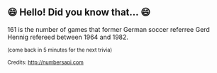## :smile: Hello! Did you know that... :smile:
161 is the number of games that former German soccer referree Gerd Hennig refereed between 1964 and 1982.

<sup>(come back in 5 minutes for the next trivia)</sup>


<sup>Credits: http://numbersapi.com</sup>
